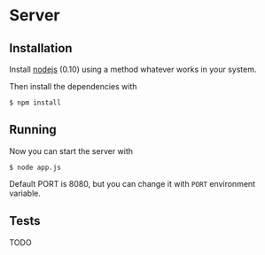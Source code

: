 Server
======

Installation
------------

Install [nodejs](http://nodejs.org/) (0.10) using a method whatever works in your system.

Then install the dependencies with

    $ npm install

Running
-------

Now you can start the server with

    $ node app.js

Default PORT is 8080, but you can change it with `PORT` environment variable.


Tests
-----

TODO
